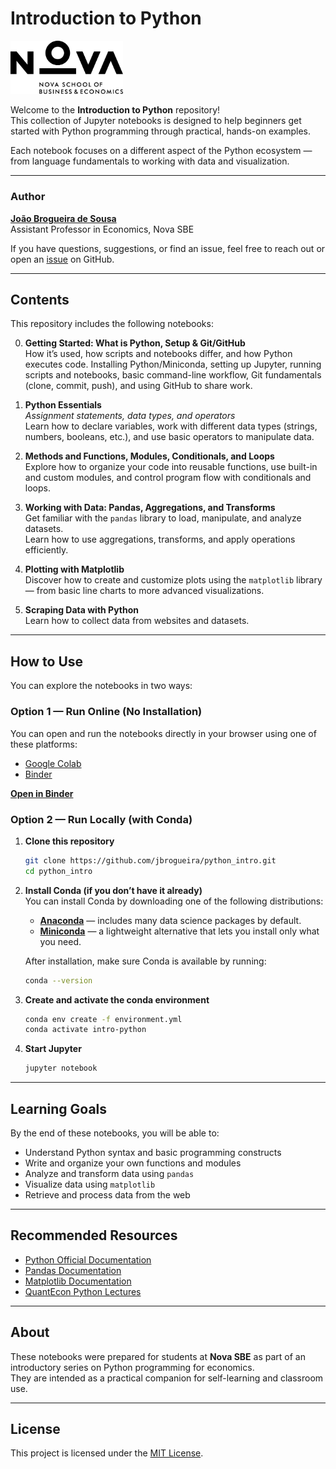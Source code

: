 # Introduction to Python

<img src="NOVASBE-LOGO.png" alt="Nova SBE Logo" width="180">

Welcome to the **Introduction to Python** repository!  
This collection of Jupyter notebooks is designed to help beginners get started with Python programming through practical, hands-on examples.  

Each notebook focuses on a different aspect of the Python ecosystem — from language fundamentals to working with data and visualization.
 
---

### Author

**[João Brogueira de Sousa](https://jbsousa.com/)**  
Assistant Professor in Economics, Nova SBE  

If you have questions, suggestions, or find an issue, feel free to reach out or open an [issue](../../issues) on GitHub.

---

## Contents

This repository includes the following notebooks:

0. **Getting Started: What is Python, Setup & Git/GitHub**  
   How it’s used, how scripts and notebooks differ, and how Python executes code. Installing Python/Miniconda, setting up Jupyter, running scripts and notebooks, basic command-line workflow, Git fundamentals (clone, commit, push), and using GitHub to share work.

1. **Python Essentials**  
   *Assignment statements, data types, and operators*  
   Learn how to declare variables, work with different data types (strings, numbers, booleans, etc.), and use basic operators to manipulate data.

2. **Methods and Functions, Modules, Conditionals, and Loops**  
   Explore how to organize your code into reusable functions, use built-in and custom modules, and control program flow with conditionals and loops.

3. **Working with Data: Pandas, Aggregations, and Transforms**  
   Get familiar with the `pandas` library to load, manipulate, and analyze datasets.  
   Learn how to use aggregations, transforms, and apply operations efficiently.

4. **Plotting with Matplotlib**  
   Discover how to create and customize plots using the `matplotlib` library — from basic line charts to more advanced visualizations.

5. **Scraping Data with Python**  
   Learn how to collect data from websites and datasets. 

---

## How to Use

You can explore the notebooks in two ways:

### Option 1 — Run Online (No Installation)
You can open and run the notebooks directly in your browser using one of these platforms:

- [Google Colab](https://colab.research.google.com/)
- [Binder](https://mybinder.org/)

 [**Open in Binder**](https://mybinder.org/v2/gh/jbrogueira/python_intro.git/main)

### Option 2 — Run Locally (with Conda)

1. **Clone this repository**
   ```bash
   git clone https://github.com/jbrogueira/python_intro.git
   cd python_intro
   ```

2. **Install Conda (if you don’t have it already)**  
   You can install Conda by downloading one of the following distributions:

   - [**Anaconda**](https://www.anaconda.com/products/distribution) — includes many data science packages by default.  
   - [**Miniconda**](https://docs.conda.io/en/latest/miniconda.html) — a lightweight alternative that lets you install only what you need.

   After installation, make sure Conda is available by running:
   ```bash
   conda --version
   ```

3. **Create and activate the conda environment**
   ```bash
   conda env create -f environment.yml
   conda activate intro-python
   ```

4. **Start Jupyter**
   ```bash
   jupyter notebook
   ```

---

## Learning Goals

By the end of these notebooks, you will be able to:

- Understand Python syntax and basic programming constructs  
- Write and organize your own functions and modules  
- Analyze and transform data using `pandas`  
- Visualize data using `matplotlib`  
- Retrieve and process data from the web  

---

##  Recommended Resources

- [Python Official Documentation](https://docs.python.org/3/)
- [Pandas Documentation](https://pandas.pydata.org/)
- [Matplotlib Documentation](https://matplotlib.org/stable/contents.html)
- [QuantEcon Python Lectures](https://python.quantecon.org/)

---

## About

These notebooks were prepared for students at **Nova SBE** as part of an introductory series on Python programming for economics.  
They are intended as a practical companion for self-learning and classroom use.

---

## License

This project is licensed under the [MIT License](LICENSE).
